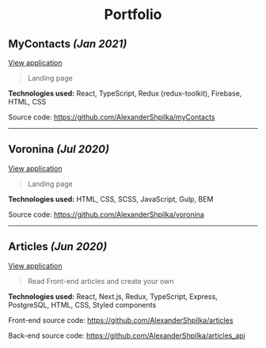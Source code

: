 # <p style="text-align: center;">Portfolio</p>

## **MyContacts** _(Jan 2021)_

[View application](https://alexandershpilka.github.io/myContacts/)

> Landing page

**Technologies used:** React, TypeScript, Redux (redux-toolkit), Firebase, HTML, CSS

Source code: https://github.com/AlexanderShpilka/myContacts

---

## **Voronina** _(Jul 2020)_

[View application](https://alexandershpilka.github.io/voronina/)

> Landing page

**Technologies used:** HTML, CSS, SCSS, JavaScript, Gulp, BEM

Source code: https://github.com/AlexanderShpilka/voronina

---

## **Articles** _(Jun 2020)_

[View application](https://articles.alexandershpilka.vercel.app)

> Read Front-end articles and create your own

**Technologies used:** React, Next.js, Redux, TypeScript, Express, PostgreSQL, HTML, CSS, Styled components

Front-end source code: https://github.com/AlexanderShpilka/articles

Back-end source code: https://github.com/AlexanderShpilka/articles_api

